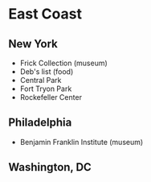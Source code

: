 # East Coast

## New York

* Frick Collection (museum)
* Deb's list (food)
* Central Park
* Fort Tryon Park
* Rockefeller Center

## Philadelphia

* Benjamin Franklin Institute (museum)

## Washington, DC
